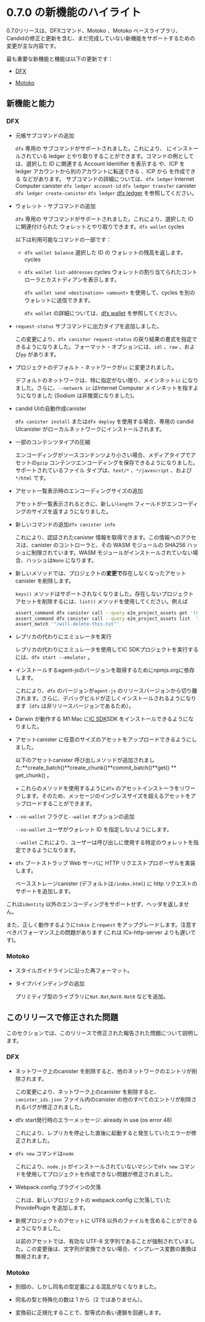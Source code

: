# 0.7.0 の新機能のハイライト

0.7.0リリースは、DFXコマンド、Motoko 、Motoko ベースライブラリ、Candidの修正と更新を含む、まだ完成していない新機能をサポートするための変更が主な内容です。

最も重要な新機能と機能は以下の更新です：

- [DFX](#_dfx)

- [Motoko](#_motoko)

## 新機能と能力

### DFX

- 元帳サブコマンドの追加
  
  `dfx` 専用の サブコマンドがサポートされました。これにより、 にインストールされている ledger とやり取りすることができます。コマンドの例としては、選択した ID に関連する Account Identifier を表示する や、ICP を ledger アカウントから別のアカウントに転送できる 、ICP から を作成できる などがあります。 サブコマンドの詳細については、`dfx ledger` Internet Computer canister `dfx ledger account-id` `dfx ledger transfer` canister `dfx ledger create-canister` `dfx ledger` [dfx ledger](/references/cli-reference/dfx-ledger.md) を参照してください。

- ウォレット・サブコマンドの追加
  
  `dfx` 専用の サブコマンドがサポートされました。これにより、選択した ID に関連付けられた ウォレットとやり取りできます。`dfx wallet` cycles 
  
  以下は利用可能なコマンドの一部です：
  
  - `dfx wallet balance` 選択した ID の ウォレットの残高を返します。cycles 
  
  - `dfx wallet list-addresses` cycles ウォレットの割り当てられたコントローラとカストディアンを表示します。
    
    `dfx wallet send <destination> <amount>` を使用して、cycles を別のウォレットに送信できます。
    
    `dfx wallet` の詳細については、[dfx wallet](/references/cli-reference/dfx-wallet.md) を参照してください。

- `request-status` サブコマンドに出力タイプを追加しました。
  
  この変更により、`dfx canister request-status` の戻り結果の書式を指定できるようになりました。フォーマット・オプションには、`idl` 、`raw` 、および`pp` があります。

- プロジェクトのデフォルト・ネットワークが`ic` に変更されました。
  
  デフォルトのネットワークは、特に指定がない限り、メインネット`ic` になりました。さらに、`--network ic` はInternet Computer メインネットを指すようになりました (Sodium は非推奨になりました)。

- candid UIの自動作成canister
  
  `dfx canister install` または`dfx deploy` を使用する場合、専用の candid UIcanister がローカルネットワークにインストールされます。

- 一部のコンテンツタイプの圧縮
  
  エンコーディングがソースコンテンツより小さい場合、メディアタイプでアセットの`gzip` コンテンツエンコーディングを保存できるようになりました。サポートされているファイル タイプは、`text/*` 、`*/javascript` 、および`*/html` です。

- アセット一覧表示時のエンコーディングサイズの追加
  
  アセットが一覧表示されるときに、新しい`length` フィールドがエンコーディングのサイズを返すようになりました。

- 新しいコマンドの追加`dfx canister info`
  
  これにより、認証されたcanister 情報を取得できます。この情報へのアクセスは、canister のコントローラと、その WASM モジュールの SHA256 ハッシュに制限されています。WASM モジュールがインストールされていない場合、ハッシュは`None` になります。

- 新しいメソッドでは、プロジェクトの**変更で**存在しなくなったアセットcanister を削除します。
  
  `keys()` メソッドはサポートされなくなりました。存在しないプロジェクトアセットを削除するには、`list()` メソッドを使用してください。例えば
  
  ``` bash
  assert_command dfx canister call --query e2e_project_assets get '(record{key="/will-delete-this.txt";accept_encodings=vec{"identity"}})'
  assert_command dfx canister call --query e2e_project_assets list  '(record{})'
  assert_match '"/will-delete-this.txt"'
  ```

- レプリカの代わりにエミュレータを実行
  
  レプリカの代わりにエミュレータを使用してIC SDKプロジェクトを実行するには、`dfx start --emulator` 。

- インストールするagent-jsのバージョンを取得するためにnpmjs.orgに依存します。
  
  これにより、`dfx` のバージョンが`agent-js` のリリースバージョンから切り離されます。さらに、デバッグビルドが正しくインストールされるようになります（`dfx` は非リリースバージョンであるため）。

- Darwin が動作する M1 Mac に[IC SDK](../../../developer-docs/setup/install/index.mdx)SDK をインストールできるようになりました。

- アセットcanister に任意のサイズのアセットをアップロードできるようにしました。
  
  以下のアセットcanister 呼び出しメソッドが追加されました:**create\_batch()**create\_chunk()**commit\_batch()**get() \*\* get\_chunk() 。
  
  \+ これらのメソッドを使用するように`dfx` のアセットインストーラをリワークします。そのため、メッセージのイングレスサイズを超えるアセットをアップロードすることができます。

- `--no-wallet` フラグと`--wallet` オプションの追加
  
  `--no-wallet` ユーザがウォレット ID を指定しないようにします。
  
  `--wallet` これにより、ユーザーは呼び出しに使用する特定のウォレットを指定できるようになります。

- `dfx` ブートストラップ Web サーバに HTTP リクエストプロポーザルを実装します。
  
  ベースストレージcanister (デフォルトは`/index.html`) に http リクエストのサポートを追加します。

これは`identity` 以外のエンコーディングをサポートせず、ヘッダを返しません。

また、正しく動作するように`tokio` と`reqwest` をアップグレードします。注意すべきパフォーマンス上の問題があります (これは ICx-http-server よりも遅いです)。

### Motoko

- スタイルガイドラインに沿った再フォーマット。

- タイプバインディングの追加
  
  プリミティブ型のライブラリに`Nat.Nat`,`Nat8.Nat8` などを追加。

## このリリースで修正された問題

このセクションでは、このリリースで修正された報告された問題について説明します。

### DFX

- ネットワーク上のcanister を削除すると、他のネットワークのエントリが削除されます。
  
  この変更により、ネットワーク上のcanister を削除すると、`canister_ids.json` ファイル内のcanister の他のすべてのエントリが削除されるバグが修正されました。

- dfx start発行時のエラーメッセージ: already in use (os error 48)
  
  これにより、レプリカを停止した直後に起動すると発生していたエラーが修正されました。

- `dfx new` コマンドは`node`
  
  これにより、`node.js` がインストールされていないマシンで`dfx new` コマンドを使用してプロジェクトを作成できない問題が修正されました。

- Webpack.config プラグインの欠落
  
  これは、新しいプロジェクトの webpack.config に欠落していた ProvidePlugin を追加します。

- 新規プロジェクトのアセットに UTF8 以外のファイルを含めることができるようになりました。
  
  以前のアセットでは、有効な UTF-8 文字列であることが強制されていました。この変更後は、文字列が変換できない場合、インプレース変数の置換は無視されます。

### Motoko

- 別個の、しかし同名の型定義による混乱がなくなりました。

- 同名の型と特殊化の数は 1 から（2 ではありません）。

- 変換前に正規化することで、型等式の長い連鎖を回避します。

<!---
# Highlights of what’s new in 0.7.0

The 0.7.0 release primarily consists of changes to support new features that are not yet complete, including fixes and updates to DFX commands, Motoko, the Motoko base library, and Candid.

The most significant new features and capabilities are updates to the following:

-   [DFX](#_dfx)

-   [Motoko](#_motoko)

## New features and capabilities

### DFX

-   Addition of ledger subcommands

    `dfx` now supports a dedicated `dfx ledger` subcommand. This allows you to interact with the ledger canister installed on the Internet Computer. Example commands include `dfx ledger account-id` which prints the Account Identifier associated with your selected identity, `dfx ledger transfer` which allows you to transfer ICP from your ledger account to another, and `dfx ledger create-canister` which allows you to create a canister from ICP. For more information on `dfx ledger` subcommands, see [dfx ledger](/references/cli-reference/dfx-ledger.md).

-   Addition of wallet subcommands

    `dfx` now supports a dedicated `dfx wallet` subcommand. This allows you to interact with the cycles wallet associated with your selected identity.

    The following are just some of the available commands:

    -   `dfx wallet balance` returns the selected identity’s cycles wallet balance.

    -   `dfx wallet list-addresses` displays the assigned controllers & custodians of the cycles wallet.

        You can use `dfx wallet send <destination> <amount>` to send cycles to another wallet.

        For more information on `dfx wallet` see [dfx wallet](/references/cli-reference/dfx-wallet.md).

-   Add an output type to the `request-status` subcommand.

    This change allows you to specify the format for the return result for `dfx canister request-status`. Formatting options include `idl`, `raw`, and `pp`.

-   The default network for projects is now `ic`.

    The default network is now the mainnet `ic` unless otherwise specified. Additionally, `--network ic` now points to the Internet Computer mainnet (Sodium has been deprecated.)

-   Automatic creation of a candid UI canister

    A dedicated candid UI canister is installed on a local network when using `dfx canister install` or `dfx deploy`.

-   Compress some content types

    You can now store `gzip` content encodings of assets with media types if the encoding is smaller than the source contents. Supported file types are `text/*`, `*/javascript`, and `*/html`.

-   Add the encoding size when listing assets

    Now when assets are listed, a new `length` field returns the size of encodings.

-   Add new command `dfx canister info`

    This allows you to retrieve certified canister information. Access to this information is limited to the controller of the canister and the SHA256 hash of its WASM module. If there is no WASM module installed, the hash will be `None`.

-   New method deletes asset canister assets that no longer exist in a project—**breaking change**

    The `keys()` method is no longer supported. Use the `list()` method to delete missing project assets. For example:

    ``` bash
    assert_command dfx canister call --query e2e_project_assets get '(record{key="/will-delete-this.txt";accept_encodings=vec{"identity"}})'
    assert_command dfx canister call --query e2e_project_assets list  '(record{})'
    assert_match '"/will-delete-this.txt"'
    ```

-   Run an emulator instead of the replica

    To run a IC SDK project using an emulator instead of the replica, you can now run `dfx start --emulator`.

-   Rely on npmjs.org to get the version of agent-js to install

    This decouples the version of `dfx` from the release version of `agent-js`. Additionally, it allows for debug builds to install properly (as `dfx` has a non-release version).

-   You can now install the [IC SDK](../../../developer-docs/setup/install/index.mdx) SDK on for M1 Macs running Darwin.

-   Allow upload of assets of any size to the asset canister.

    The following asset canister call methods are added: **create_batch()** create_chunk() **commit_batch()** get() \*\* get_chunk()

    \+ Reworks the asset installer in `dfx` to use these methods. It can therefore upload assets that exceed the message ingress size.

-   Add `--no-wallet` flag and `--wallet` option

    `--no-wallet` allows users to bypass specifying a wallet ID.

    `--wallet` allows users to specify a particular wallet to use for calls.

-   Implement the HTTP request proposal in `dfx` bootstrap webserver

    Adds support for http requests in the base storage canister (with a default to `/index.html`).

This does not support encodings other than `identity`, and doesn’t return any headers.

This also upgrades `tokio` and `reqwest` in order to work correctly. There are some performance issues to note (this is slower than the ICx-http-server).

### Motoko

-   Reformat to style guidelines.

-   Add type bindings

    Add `Nat.Nat`, `Nat8.Nat8`, etc. to libraries for primitive types.

## Issues fixed in this release

This section covers any reported issues that have been fixed in this release.

### DFX

-   Deleting a canister on a network removes entries for other networks

    This change fixes a bug where deleting a canister on a network removed all other entries for the canister in the `canister_ids.json` file.

-   Error message: already in use (os error 48) when issuing dfx start.

    This fixes an error which occurred when starting a replica soon after stopping it.

-   The `dfx new` command should not require `node`

    This fixes the inability to use the `dfx new` command to create projects on machines that do not have `node.js` installed.

-   Missing webpack.config plugin

    This adds the missing ProvidePlugin to webpack.config for new projects.

-   Allow new projects assets to contain non-utf8 files

    Previously assets were forced to be valid UTF-8 strings. After this change if a string cannot be converted, in-place variable replacements are ignored.

### Motoko

-   No longer confused by distinct, but eponymous, type definitions.

-   Numbers of eponymous types and specializations from 1 (not 2)

-   Avoids long chains of type equalities by normalizing before translation

-->
